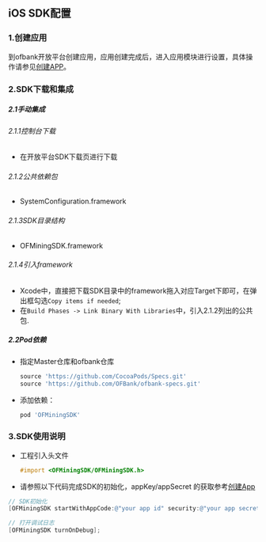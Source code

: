 ## iOS SDK配置

### 1.创建应用

到ofbank开放平台创建应用，应用创建完成后，进入应用模块进行设置，具体操作请参见[创建APP](http://test.openapi.lingzhuworld.cn)。

### 2.SDK下载和集成

##### 2.1手动集成

###### 2.1.1控制台下载

  - 在开放平台SDK下载页进行下载

###### 2.1.2公共依赖包

 - SystemConfiguration.framework

###### 2.1.3SDK目录结构
 
 - OFMiningSDK.framework

###### 2.1.4引入framework

 - Xcode中，直接把下载SDK目录中的framework拖入对应Target下即可，在弹出框勾选`Copy items if needed`;
 - 在`Build Phases -> Link Binary With Libraries`中，引入2.1.2列出的公共包.

##### 2.2Pod依赖

  - 指定Master仓库和ofbank仓库

	```ruby
	source 'https://github.com/CocoaPods/Specs.git'
	source 'https://github.com/OFBank/ofbank-specs.git'
	```
	
  - 添加依赖：
   
    ```ruby
    pod 'OFMiningSDK'
    ```

### 3.SDK使用说明

 - 工程引入头文件
 
   ```objective-c
   #import <OFMiningSDK/OFMiningSDK.h>
   ```
   
 - 请参照以下代码完成SDK的初始化，appKey/appSecret 的获取参考[创建App](http://test.openapi.lingzhuworld.cn)
 
 ``` Objective-C
 // SDK初始化
 [OFMiningSDK startWithAppCode:@"your app id" security:@"your app secret"];
 
 // 打开调试日志
 [OFMiningSDK turnOnDebug];
 
 ```
